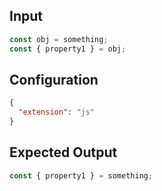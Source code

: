
## Input
```javascript input
const obj = something;
const { property1 } = obj;
```

## Configuration
```json configuration
{
  "extension": "js"
}
```

## Expected Output
```javascript expected output
const { property1 } = something;
```
